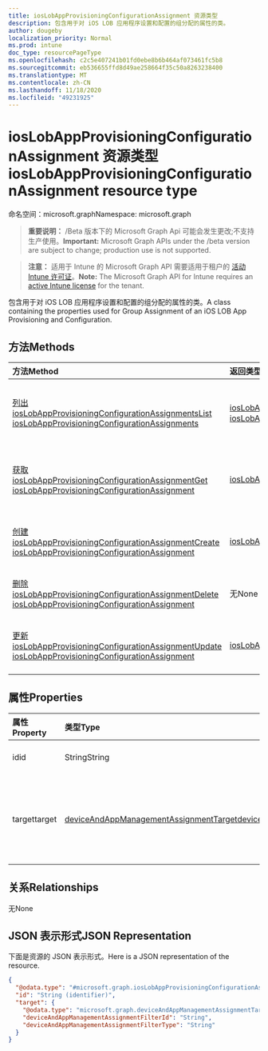 ```yaml
---
title: iosLobAppProvisioningConfigurationAssignment 资源类型
description: 包含用于对 iOS LOB 应用程序设置和配置的组分配的属性的类。
author: dougeby
localization_priority: Normal
ms.prod: intune
doc_type: resourcePageType
ms.openlocfilehash: c2c5e407241b01fd0ebe8b6b464af073461fc5b8
ms.sourcegitcommit: eb536655ffd8d49ae258664f35c50a8263238400
ms.translationtype: MT
ms.contentlocale: zh-CN
ms.lasthandoff: 11/18/2020
ms.locfileid: "49231925"
---
```

# <a name="ioslobappprovisioningconfigurationassignment-resource-type"></a><span data-ttu-id="12092-103">iosLobAppProvisioningConfigurationAssignment 资源类型</span><span class="sxs-lookup"><span data-stu-id="12092-103">iosLobAppProvisioningConfigurationAssignment resource type</span></span>

<span data-ttu-id="12092-104">命名空间：microsoft.graph</span><span class="sxs-lookup"><span data-stu-id="12092-104">Namespace: microsoft.graph</span></span>

> <span data-ttu-id="12092-105">**重要说明：** /Beta 版本下的 Microsoft Graph Api 可能会发生更改;不支持生产使用。</span><span class="sxs-lookup"><span data-stu-id="12092-105">**Important:** Microsoft Graph APIs under the /beta version are subject to change; production use is not supported.</span></span>

> <span data-ttu-id="12092-106">**注意：** 适用于 Intune 的 Microsoft Graph API 需要适用于租户的 [活动 Intune 许可证](https://go.microsoft.com/fwlink/?linkid=839381)。</span><span class="sxs-lookup"><span data-stu-id="12092-106">**Note:** The Microsoft Graph API for Intune requires an [active Intune license](https://go.microsoft.com/fwlink/?linkid=839381) for the tenant.</span></span>

<span data-ttu-id="12092-107">包含用于对 iOS LOB 应用程序设置和配置的组分配的属性的类。</span><span class="sxs-lookup"><span data-stu-id="12092-107">A class containing the properties used for Group Assignment of an iOS LOB App Provisioning and Configuration.</span></span>

## <a name="methods"></a><span data-ttu-id="12092-108">方法</span><span class="sxs-lookup"><span data-stu-id="12092-108">Methods</span></span>
|<span data-ttu-id="12092-109">方法</span><span class="sxs-lookup"><span data-stu-id="12092-109">Method</span></span>|<span data-ttu-id="12092-110">返回类型</span><span class="sxs-lookup"><span data-stu-id="12092-110">Return Type</span></span>|<span data-ttu-id="12092-111">说明</span><span class="sxs-lookup"><span data-stu-id="12092-111">Description</span></span>|
|:---|:---|:---|
|[<span data-ttu-id="12092-112">列出 iosLobAppProvisioningConfigurationAssignments</span><span class="sxs-lookup"><span data-stu-id="12092-112">List iosLobAppProvisioningConfigurationAssignments</span></span>](../api/intune-apps-ioslobappprovisioningconfigurationassignment-list.md)|<span data-ttu-id="12092-113">[iosLobAppProvisioningConfigurationAssignment](../resources/intune-apps-ioslobappprovisioningconfigurationassignment.md) 集合</span><span class="sxs-lookup"><span data-stu-id="12092-113">[iosLobAppProvisioningConfigurationAssignment](../resources/intune-apps-ioslobappprovisioningconfigurationassignment.md) collection</span></span>|<span data-ttu-id="12092-114">列出 [iosLobAppProvisioningConfigurationAssignment](../resources/intune-apps-ioslobappprovisioningconfigurationassignment.md) 对象的属性和关系。</span><span class="sxs-lookup"><span data-stu-id="12092-114">List properties and relationships of the [iosLobAppProvisioningConfigurationAssignment](../resources/intune-apps-ioslobappprovisioningconfigurationassignment.md) objects.</span></span>|
|[<span data-ttu-id="12092-115">获取 iosLobAppProvisioningConfigurationAssignment</span><span class="sxs-lookup"><span data-stu-id="12092-115">Get iosLobAppProvisioningConfigurationAssignment</span></span>](../api/intune-apps-ioslobappprovisioningconfigurationassignment-get.md)|[<span data-ttu-id="12092-116">iosLobAppProvisioningConfigurationAssignment</span><span class="sxs-lookup"><span data-stu-id="12092-116">iosLobAppProvisioningConfigurationAssignment</span></span>](../resources/intune-apps-ioslobappprovisioningconfigurationassignment.md)|<span data-ttu-id="12092-117">读取 [iosLobAppProvisioningConfigurationAssignment](../resources/intune-apps-ioslobappprovisioningconfigurationassignment.md) 对象的属性和关系。</span><span class="sxs-lookup"><span data-stu-id="12092-117">Read properties and relationships of the [iosLobAppProvisioningConfigurationAssignment](../resources/intune-apps-ioslobappprovisioningconfigurationassignment.md) object.</span></span>|
|[<span data-ttu-id="12092-118">创建 iosLobAppProvisioningConfigurationAssignment</span><span class="sxs-lookup"><span data-stu-id="12092-118">Create iosLobAppProvisioningConfigurationAssignment</span></span>](../api/intune-apps-ioslobappprovisioningconfigurationassignment-create.md)|[<span data-ttu-id="12092-119">iosLobAppProvisioningConfigurationAssignment</span><span class="sxs-lookup"><span data-stu-id="12092-119">iosLobAppProvisioningConfigurationAssignment</span></span>](../resources/intune-apps-ioslobappprovisioningconfigurationassignment.md)|<span data-ttu-id="12092-120">创建新的 [iosLobAppProvisioningConfigurationAssignment](../resources/intune-apps-ioslobappprovisioningconfigurationassignment.md) 对象。</span><span class="sxs-lookup"><span data-stu-id="12092-120">Create a new [iosLobAppProvisioningConfigurationAssignment](../resources/intune-apps-ioslobappprovisioningconfigurationassignment.md) object.</span></span>|
|[<span data-ttu-id="12092-121">删除 iosLobAppProvisioningConfigurationAssignment</span><span class="sxs-lookup"><span data-stu-id="12092-121">Delete iosLobAppProvisioningConfigurationAssignment</span></span>](../api/intune-apps-ioslobappprovisioningconfigurationassignment-delete.md)|<span data-ttu-id="12092-122">无</span><span class="sxs-lookup"><span data-stu-id="12092-122">None</span></span>|<span data-ttu-id="12092-123">删除 [iosLobAppProvisioningConfigurationAssignment](../resources/intune-apps-ioslobappprovisioningconfigurationassignment.md)。</span><span class="sxs-lookup"><span data-stu-id="12092-123">Deletes a [iosLobAppProvisioningConfigurationAssignment](../resources/intune-apps-ioslobappprovisioningconfigurationassignment.md).</span></span>|
|[<span data-ttu-id="12092-124">更新 iosLobAppProvisioningConfigurationAssignment</span><span class="sxs-lookup"><span data-stu-id="12092-124">Update iosLobAppProvisioningConfigurationAssignment</span></span>](../api/intune-apps-ioslobappprovisioningconfigurationassignment-update.md)|[<span data-ttu-id="12092-125">iosLobAppProvisioningConfigurationAssignment</span><span class="sxs-lookup"><span data-stu-id="12092-125">iosLobAppProvisioningConfigurationAssignment</span></span>](../resources/intune-apps-ioslobappprovisioningconfigurationassignment.md)|<span data-ttu-id="12092-126">更新 [iosLobAppProvisioningConfigurationAssignment](../resources/intune-apps-ioslobappprovisioningconfigurationassignment.md) 对象的属性。</span><span class="sxs-lookup"><span data-stu-id="12092-126">Update the properties of a [iosLobAppProvisioningConfigurationAssignment](../resources/intune-apps-ioslobappprovisioningconfigurationassignment.md) object.</span></span>|

## <a name="properties"></a><span data-ttu-id="12092-127">属性</span><span class="sxs-lookup"><span data-stu-id="12092-127">Properties</span></span>
|<span data-ttu-id="12092-128">属性</span><span class="sxs-lookup"><span data-stu-id="12092-128">Property</span></span>|<span data-ttu-id="12092-129">类型</span><span class="sxs-lookup"><span data-stu-id="12092-129">Type</span></span>|<span data-ttu-id="12092-130">说明</span><span class="sxs-lookup"><span data-stu-id="12092-130">Description</span></span>|
|:---|:---|:---|
|<span data-ttu-id="12092-131">id</span><span class="sxs-lookup"><span data-stu-id="12092-131">id</span></span>|<span data-ttu-id="12092-132">String</span><span class="sxs-lookup"><span data-stu-id="12092-132">String</span></span>|<span data-ttu-id="12092-133">实体的键。</span><span class="sxs-lookup"><span data-stu-id="12092-133">Key of the entity.</span></span>|
|<span data-ttu-id="12092-134">target</span><span class="sxs-lookup"><span data-stu-id="12092-134">target</span></span>|[<span data-ttu-id="12092-135">deviceAndAppManagementAssignmentTarget</span><span class="sxs-lookup"><span data-stu-id="12092-135">deviceAndAppManagementAssignmentTarget</span></span>](../resources/intune-shared-deviceandappmanagementassignmenttarget.md)|<span data-ttu-id="12092-136">由管理员定义的目标组分配。</span><span class="sxs-lookup"><span data-stu-id="12092-136">The target group assignment defined by the admin.</span></span>|

## <a name="relationships"></a><span data-ttu-id="12092-137">关系</span><span class="sxs-lookup"><span data-stu-id="12092-137">Relationships</span></span>
<span data-ttu-id="12092-138">无</span><span class="sxs-lookup"><span data-stu-id="12092-138">None</span></span>

## <a name="json-representation"></a><span data-ttu-id="12092-139">JSON 表示形式</span><span class="sxs-lookup"><span data-stu-id="12092-139">JSON Representation</span></span>
<span data-ttu-id="12092-140">下面是资源的 JSON 表示形式。</span><span class="sxs-lookup"><span data-stu-id="12092-140">Here is a JSON representation of the resource.</span></span>
<!-- {
  "blockType": "resource",
  "keyProperty": "id",
  "@odata.type": "microsoft.graph.iosLobAppProvisioningConfigurationAssignment"
}
-->
``` json
{
  "@odata.type": "#microsoft.graph.iosLobAppProvisioningConfigurationAssignment",
  "id": "String (identifier)",
  "target": {
    "@odata.type": "microsoft.graph.deviceAndAppManagementAssignmentTarget",
    "deviceAndAppManagementAssignmentFilterId": "String",
    "deviceAndAppManagementAssignmentFilterType": "String"
  }
}
```




